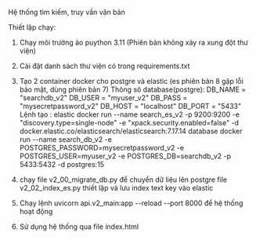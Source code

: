 Hệ thống tìm kiếm, truy vấn văn bản 

Thiết lập chạy:
1. Chạy môi trường ảo puython 3.11 (Phiên bản không xảy ra xung đột thư viện)
2. Cài đặt danh sách thư viện có trong requirements.txt
3. Tạo 2 container docker cho postgre và elastic (es phiên bản 8 gặp lỗi bảo mật, dùng phiên bản 7)
    Thông sô database(postgre):
        DB_NAME = "searchdb_v2"
        DB_USER = "myuser_v2"
        DB_PASS = "mysecretpassword_v2"
        DB_HOST = "localhost"
        DB_PORT = "5433"
    Lệnh tạo :
    elastic
       docker run --name search_es_v2 -p 9200:9200 -e "discovery.type=single-node" -e "xpack.security.enabled=false" -d docker.elastic.co/elasticsearch/elasticsearch:7.17.14
    database
        docker run --name search_db_v2 -e POSTGRES_PASSWORD=mysecretpassword_v2 -e POSTGRES_USER=myuser_v2 -e POSTGRES_DB=searchdb_v2 -p 5433:5432 -d postgres:15
    


4. chạy file v2_00_migrate_db.py để chuyển dữ liệu lên postgre
        file v2_02_index_es.py thiết lập và lưu index text key vào elastic

5. Chạy lệnh uvicorn api.v2_main:app --reload --port 8000 để hệ thống hoạt động
6. Sử dụng hệ thống qua file index.html